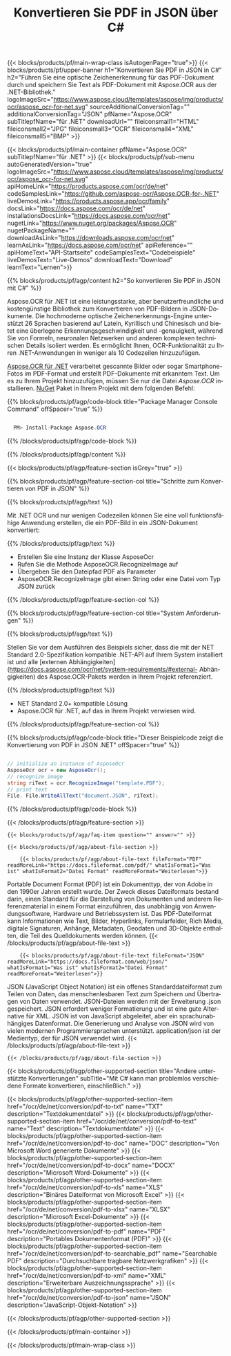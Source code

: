 ﻿---
title: Konvertieren Sie PDF in JSON über C# 
weight: 3920
url: /de/net/conversion/pdf-to-json/ 
lang: de
langdirlevel: 2
locales: ja,it,ru,de,es,fr,nl,id,lt,pl,pt,vi,tr,ko
description: Beispielcode für die C#-Konvertierung von PDF in JSON. Verwenden Sie den API-Beispielcode für die Batch-Konvertierung von PDF-Dateien in JSON innerhalb von VB.NET, Asp.NET oder einer beliebigen .NET-basierten Anwendung.
---

{{< blocks/products/pf/main-wrap-class isAutogenPage="true">}}
{{< blocks/products/pf/upper-banner h1="Konvertieren Sie PDF in JSON in C#" h2="Führen Sie eine optische Zeichenerkennung für das PDF-Dokument durch und speichern Sie Text als PDF-Dokument mit Aspose.OCR aus der .NET-Bibliothek." logoImageSrc="https://www.aspose.cloud/templates/aspose/img/products/ocr/aspose_ocr-for-net.svg" sourceAdditionalConversionTag="" additionalConversionTag="JSON" pfName="Aspose.OCR" subTitlepfName="für .NET" downloadUrl="" fileiconsmall1="HTML" fileiconsmall2="JPG" fileiconsmall3="OCR" fileiconsmall4="XML" fileiconsmall5="BMP" >}}


{{< blocks/products/pf/main-container pfName="Aspose.OCR" subTitlepfName="für .NET" >}}
{{< blocks/products/pf/sub-menu autoGeneratedVersion="true" logoImageSrc="https://www.aspose.cloud/templates/aspose/img/products/ocr/aspose_ocr-for-net.svg" apiHomeLink="https://products.aspose.com/ocr/de/net" codeSamplesLink="https://github.com/aspose-ocr/Aspose.OCR-for-.NET" liveDemosLink="https://products.aspose.app/ocr/family" docsLink="https://docs.aspose.com/ocr/de/net" installationsDocsLink="https://docs.aspose.com/ocr/net" nugetLink="https://www.nuget.org/packages/Aspose.OCR" nugetPackageName="" downloadAsLink="https://downloads.aspose.com/ocr/net" learnAsLink="https://docs.aspose.com/ocr/net" apiReference="" apiHomeText="API-Startseite" codeSamplesText="Codebeispiele" liveDemosText="Live-Demos" downloadText="Download" learnText="Lernen">}}

{{% blocks/products/pf/agp/content h2="So konvertieren Sie PDF in JSON mit C#" %}}

Aspose.OCR für .NET ist eine leistungsstarke, aber benutzerfreundliche und kostengünstige Bibliothek zum Konvertieren von PDF-Bildern in JSON-Dokumente. Die hochmoderne optische Zeichenerkennungs-Engine unterstützt 26 Sprachen basierend auf Latein, Kyrillisch und Chinesisch und bietet eine überlegene Erkennungsgeschwindigkeit und -genauigkeit, während Sie von Formeln, neuronalen Netzwerken und anderen komplexen technischen Details isoliert werden. Es ermöglicht Ihnen, OCR-Funktionalität zu Ihren .NET-Anwendungen in weniger als 10 Codezeilen hinzuzufügen.

[Aspose.OCR für .NET](https://products.aspose.com/ocr/net)
 verarbeitet gescannte Bilder oder sogar Smartphone-Fotos im PDF-Format und erstellt PDF-Dokumente mit erkanntem Text. Um es zu Ihrem Projekt hinzuzufügen, müssen Sie nur die Datei *Aspose.OCR* installieren.
 [NuGet](https://www.nuget.org/packages/aspose.ocr)
 Paket in Ihrem Projekt mit dem folgenden Befehl:

{{% blocks/products/pf/agp/code-block title="Package Manager Console Command" offSpacer="true" %}}

```cs

  PM> Install-Package Aspose.OCR

```

{{% /blocks/products/pf/agp/code-block %}}

{{% /blocks/products/pf/agp/content %}}

{{< blocks/products/pf/agp/feature-section isGrey="true" >}}

{{% blocks/products/pf/agp/feature-section-col title="Schritte zum Konvertieren von PDF in JSON" %}}

{{% blocks/products/pf/agp/text %}}

Mit .NET OCR und nur wenigen Codezeilen können Sie eine voll funktionsfähige Anwendung erstellen, die ein PDF-Bild in ein JSON-Dokument konvertiert:

{{% /blocks/products/pf/agp/text %}}

+ Erstellen Sie eine Instanz der Klasse AsposeOcr
+ Rufen Sie die Methode AsposeOCR.RecognizeImage auf
+ Übergeben Sie den Dateipfad PDF als Parameter
+ AsposeOCR.RecognizeImage gibt einen String oder eine Datei vom Typ JSON zurück

{{% /blocks/products/pf/agp/feature-section-col %}}

{{% blocks/products/pf/agp/feature-section-col title="System Anforderungen" %}}

{{% blocks/products/pf/agp/text %}}

Stellen Sie vor dem Ausführen des Beispiels sicher, dass die mit der NET Standard 2.0-Spezifikation kompatible .NET-API auf Ihrem System installiert ist und alle [externen Abhängigkeiten](https://docs.aspose.com/ocr/net/system-requirements/#external- Abhängigkeiten) des Aspose.OCR-Pakets werden in Ihrem Projekt referenziert.

{{% /blocks/products/pf/agp/text %}}

- NET Standard 2.0+ kompatible Lösung
- Aspose.OCR für .NET, auf das in Ihrem Projekt verwiesen wird.

{{% /blocks/products/pf/agp/feature-section-col %}}

{{% blocks/products/pf/agp/code-block title="Dieser Beispielcode zeigt die Konvertierung von PDF in JSON .NET" offSpacer="true" %}}

```cs

// initialize an instance of AsposeOcr
AsposeOcr ocr = new AsposeOcr();
// recognize image
string riText = ocr.RecognizeImage("template.PDF");
// print text
File. File.WriteAllText("document.JSON", riText);

```

{{% /blocks/products/pf/agp/code-block %}}

{{< /blocks/products/pf/agp/feature-section >}}

    {{< blocks/products/pf/agp/faq-item question="" answer="" >}}

    {{< blocks/products/pf/agp/about-file-section >}}
       
        {{< blocks/products/pf/agp/about-file-text fileFormat="PDF" readMoreLink="https://docs.fileformat.com/pdf/" whatIsFormat1="Was ist" whatIsFormat2="Datei Format" readMoreFormat="Weiterlesen">}}
Portable Document Format (PDF) ist ein Dokumenttyp, der von Adobe in den 1990er Jahren erstellt wurde. Der Zweck dieses Dateiformats bestand darin, einen Standard für die Darstellung von Dokumenten und anderem Referenzmaterial in einem Format einzuführen, das unabhängig von Anwendungssoftware, Hardware und Betriebssystem ist. Das PDF-Dateiformat kann Informationen wie Text, Bilder, Hyperlinks, Formularfelder, Rich Media, digitale Signaturen, Anhänge, Metadaten, Geodaten und 3D-Objekte enthalten, die Teil des Quelldokuments werden können.
        {{< /blocks/products/pf/agp/about-file-text >}}

        {{< blocks/products/pf/agp/about-file-text fileFormat="JSON" readMoreLink="https://docs.fileformat.com/web/json/" whatIsFormat1="Was ist" whatIsFormat2="Datei Format" readMoreFormat="Weiterlesen">}}
JSON (JavaScript Object Notation) ist ein offenes Standarddateiformat zum Teilen von Daten, das menschenlesbaren Text zum Speichern und Übertragen von Daten verwendet. JSON-Dateien werden mit der Erweiterung .json gespeichert. JSON erfordert weniger Formatierung und ist eine gute Alternative für XML. JSON ist von JavaScript abgeleitet, aber ein sprachunabhängiges Datenformat. Die Generierung und Analyse von JSON wird von vielen modernen Programmiersprachen unterstützt. application/json ist der Medientyp, der für JSON verwendet wird.
        {{< /blocks/products/pf/agp/about-file-text >}}

    {{< /blocks/products/pf/agp/about-file-section >}}

<!-- aboutfile Ends -->

{{< blocks/products/pf/agp/other-supported-section title="Andere unterstützte Konvertierungen" subTitle="Mit C# kann man problemlos verschiedene Formate konvertieren, einschließlich." >}}

{{< blocks/products/pf/agp/other-supported-section-item href="/ocr/de/net/conversion/pdf-to-txt" name="TXT" description="Textdokumentdatei" >}}
{{< blocks/products/pf/agp/other-supported-section-item href="/ocr/de/net/conversion/pdf-to-text" name="Text" description="Textdokumentdatei" >}}
{{< blocks/products/pf/agp/other-supported-section-item href="/ocr/de/net/conversion/pdf-to-doc" name="DOC" description="Von Microsoft Word generierte Dokumente" >}}
{{< blocks/products/pf/agp/other-supported-section-item href="/ocr/de/net/conversion/pdf-to-docx" name="DOCX" description="Microsoft Word-Dokumente" >}}
{{< blocks/products/pf/agp/other-supported-section-item href="/ocr/de/net/conversion/pdf-to-xls" name="XLS" description="Binäres Dateiformat von Microsoft Excel" >}}
{{< blocks/products/pf/agp/other-supported-section-item href="/ocr/de/net/conversion/pdf-to-xlsx" name="XLSX" description="Microsoft Excel-Dokumente" >}}
{{< blocks/products/pf/agp/other-supported-section-item href="/ocr/de/net/conversion/pdf-to-pdf" name="PDF" description="Portables Dokumentenformat (PDF)" >}}
{{< blocks/products/pf/agp/other-supported-section-item href="/ocr/de/net/conversion/pdf-to-searchable_pdf" name="Searchable PDF" description="Durchsuchbare tragbare Netzwerkgrafiken" >}}
{{< blocks/products/pf/agp/other-supported-section-item href="/ocr/de/net/conversion/pdf-to-xml" name="XML" description="Erweiterbare Auszeichnungssprache" >}}
{{< blocks/products/pf/agp/other-supported-section-item href="/ocr/de/net/conversion/pdf-to-json" name="JSON" description="JavaScript-Objekt-Notation" >}}

{{< /blocks/products/pf/agp/other-supported-section >}}

{{< /blocks/products/pf/main-container >}}
    
{{< /blocks/products/pf/main-wrap-class >}}
